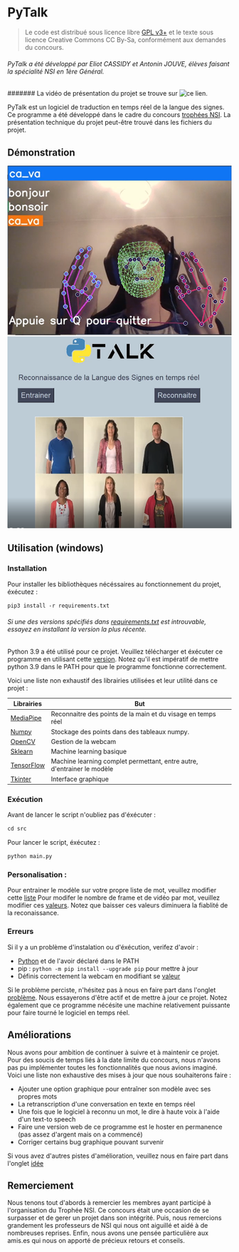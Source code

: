 # PyTalk
> Le code est distribué sous licence libre [GPL v3+](https://github.com/Trivador/PyTalk/blob/master/LICENSE) et le texte sous licence Creative Commons CC By-Sa, conformément aux demandes du concours.
###### PyTalk a été développé par Eliot CASSIDY et Antonin JOUVE, élèves faisant la spécialité NSI en 1ère Général.
####### La vidéo de présentation du projet se trouve sur ![ce lien](https://kodcast.com/w/tiPFati94gUxTJbSivMCnw).

PyTalk est un logiciel de traduction en temps réel de la langue des signes. Ce programme a été développé dans le cadre du concours [trophées NSI](https://trophees-nsi.fr/). 
La présentation technique du projet peut-être trouvé dans les fichiers du projet.

## Démonstration 
![Traduction en temps réel](src/img/cap1.png)
![Interface graphique](src/img/cap2.png)

## Utilisation (windows)

### Installation

Pour installer les bibliothèques nécéssaires au fonctionnement du projet, éxécutez :
```md
pip3 install -r requirements.txt
```
###### Si une des versions spécifiés dans [requirements.txt](https://github.com/Trivador/PyTalk/blob/master/requirements.txt) est introuvable, essayez en installant la version la plus récente.

Python 3.9 a été utilisé pour ce projet. Veuillez télécharger et éxécuter ce programme en utilisant cette [version](https://www.python.org/downloads/release/python-3911/). Notez qu'il est impératif de mettre python 3.9 dans le PATH pour que le programme fonctionne correctement.

Voici une liste non exhaustif des librairies utilisées et leur utilité dans ce projet :

| Librairies                                                   | But                                                                     |
|--------------------------------------------------------------|-------------------------------------------------------------------------|
| [MediaPipe](https://mediapipe.dev/)                          | Reconnaitre des points de la main et du visage en temps réel            |
| [Numpy](https://numpy.org/)                                  | Stockage des points dans des tableaux numpy.                            |
| [OpenCV](https://opencv.org/)                                | Gestion de la webcam                                                    |
| [Sklearn](https://scikit-learn.org/stable/)                  | Machine learning basique                                                |
| [TensorFlow](https://www.tensorflow.org/?hl=fr)              | Machine learning complet permettant, entre autre, d'entrainer le modèle |
| [Tkinter](https://docs.python.org/fr/3/library/tkinter.html) | Interface graphique                                                     |

### Exécution
Avant de lancer le script n'oubliez pas d'éxécuter :
```md
cd src
```
Pour lancer le script, éxécutez :
```md
python main.py
```

### Personalisation :
Pour entrainer le modèle sur votre propre liste de mot, veuillez modifier cette [liste](https://github.com/Trivador/PyTalk/blob/83f749f4748220ace5d2cba4f03a5bc89488bd53/src/training.py#L74)
Pour modifer le nombre de frame et de vidéo par mot, veuillez modifier ces [valeurs](https://github.com/Trivador/PyTalk/blob/83f749f4748220ace5d2cba4f03a5bc89488bd53/src/training.py#L77). Notez que baisser ces valeurs diminuera la fiablité de la reconaissance. 

### Erreurs
Si il y a un problème d'instalation ou d'éxécution, verifez d'avoir :
- [Python](https://www.python.org/downloads/release/python-3911/) et de l'avoir déclaré dans le PATH
- pip : ```python -m pip install --upgrade pip```  pour mettre à jour
- Définis correctement la webcam en modifiant se [valeur](https://github.com/Trivador/PyTalk/blob/83f749f4748220ace5d2cba4f03a5bc89488bd53/src/training.py#L147)

Si le problème perciste, n'hésitez pas à nous en faire part dans l'onglet [problème](https://github.com/Trivador/PyTalk/issues). Nous essayerons d'être actif et de mettre à jour ce projet.
Notez également que ce programme nécésite une machine relativement puissante pour faire tourné le logiciel en temps réel.


## Améliorations
Nous avons pour ambition de continuer à suivre et à maintenir ce projet. Pour des soucis de temps liés à la date limite du concours, nous n'avons pas pu implémenter toutes les fonctionnalités que nous avions imaginé.
Voici une liste non exhaustive des mises à jour que nous souhaiterons faire :
- Ajouter une option graphique pour entraîner son modèle avec ses propres mots
- La retranscription d'une conversation en texte en temps réel
- Une fois que le logiciel à reconnu un mot, le dire à haute voix à l'aide d'un text-to speech
- Faire une version web de ce programme est le hoster en permanence (pas assez d'argent mais on a commencé)
- Corriger certains bug graphique pouvant survenir

Si vous avez d'autres pistes d'amélioration, veuillez nous en faire part dans l'onglet [idée](https://github.com/Trivador/PyTalk/discussions/categories/ideas)


## Remerciement
Nous tenons tout d'abords à remercier les membres ayant participé à l'organisation du Trophée NSI. Ce concours était une occasion de se surpasser et de gerer un projet dans son intégrité.
Puis, nous remercions grandement les professeurs de NSI qui nous ont aiguillé et aidé à de nombreuses reprises.
Enfin, nous avons une pensée particulière aux amis.es qui nous on apporté de précieux retours et conseils.
